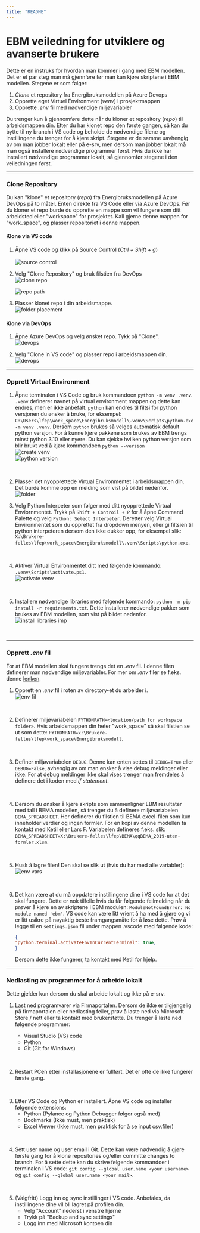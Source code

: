 ```yaml
---
title: "README"
---
```


# EBM veiledning for utviklere og avanserte brukere

Dette er en instruks for hvordan man kommer i gang med EBM modellen. Det er et par steg man må gjennføre før man kan kjøre skriptene i EBM modellen. Stegene er som følger:

1. *Clone* et repository fra Energibruksmodellen på Azure Devops 
2. Opprette eget Virtuel Environment (*venv*) i prosjektmappen
3. Opprette *.env* fil med nødvendige miljøvariabler

Du trenger kun å gjennomføre dette når du kloner et repository (*repo*) til arbeidsmappen din. Etter du har klonet repo den første gangen, så kan du bytte til ny branch i VS code og beholde de nødvendige filene og instillingene du trenger for å kjøre skript. Stegene er de samme uavhengig av om man jobber lokalt eller på e-srv, men dersom man jobber lokalt må man også installere nødvendige programmer først. Hvis du ikke har installert nødvendige programmer lokalt, så gjennomfør stegene i den veiledningen først.

---

### Clone Repository

Du kan "klone" et repository (*repo*) fra Energibruksmodellen på Azure DevOps på to måter. Enten direkte fra VS Code eller via Azure DevOps. Før du kloner et repo burde du opprette en mappe som vil fungere som ditt arbeidsted eller "workspace" for prosjektet. Kall gjerne denne mappen for "work_space", og plasser repositoriet i denne mappen. 

#### Klone via VS code

1. Åpne VS code og klikk på Source Control (*Ctrl + Shift + g*) <br>  
    ![source control](\images\source_control.png) 
    <br>
    
2. Velg "Clone Repository" og bruk filstien fra DevOps <br>
    ![clone repo](\images\clone_repo.png)
    <br>
 
    ![repo path](\images\repo_filsti.png)
    <br>
3. Plasser klonet repo i din arbeidsmappe.<br>
    ![folder placement](\images\folder_placement.png)
    <br>

#### Klone via DevOps

1. Åpne Azure DevOps og velg ønsket repo. Tykk på "Clone".<br>
    ![devops](\images\devops1.png)
    <br>

2. Velg "Clone in VS code" og plasser repo i arbeidsmappen din.<br> 
    ![devops](\images\devops2.png)
    <br>

---

### Opprett Virtual Environment

1. Åpne terminalen i VS Code og bruk kommandoen ``python -m venv .venv``. ``.venv`` definerer navnet på virtual environment mappen og dette kan endres, men er ikke anbefalt. ``python`` kan endres til filtsi for python versjonen du ønsker å bruke, for eksempel: ``C:\Users\lfep\work_space\Energibruksmodell\.venv\Scripts\python.exe -m venv .venv``. Dersom ``python`` brukes så velges automatisk default python versjon. For å kunne kjøre pakkene som brukes av EBM trengs minst python 3.10 eller nyere. Du kan sjekke hvilken python versjon som blir brukt ved å kjøre kommondoen ``python --version``<br> 
![create venv](\images\create_venv.png) <br>
![python version](\images\python_version.png)
<br>

2. Plasser det nyopprettede Virtual Environmentet i arbeidsmappen din. Det burde komme opp en melding som vist på bildet nedenfor. <br>
    ![folder](\images\venv_folder.png)
    <br>

3. Velg Python Interpeter som følger med ditt nyopprettede Virtual Enviornmentet. Trykk på ``Shift + Controil + P`` for å åpne Command Palette og velg ``Python: Select Interpeter``. Deretter velg Virtual Environmentet som du opprettet fra dropdown menyen, eller gi filtsien til python interpeteren dersom den ikke dukker opp, for eksempel slik: ``X:\Brukere-felles\lfep\work_space\Energibruksmodell\.venv\Scripts\python.exe``.
<br>

4. Aktiver Virtual Environmentet ditt med følgende kommando: ``.venv\Scripts\activate.ps1``.<br>
![activate venv](\images\activate_venv.png)
<br>

5. Installere nødvendige libraries med følgende kommando: ``python -m pip install -r requirements.txt``. Dette installerer nødvendige pakker som brukes av EBM modellen, som vist på bildet nedenfor.<br>
![install libraries](\images\install_libraries.png) imp
<br>

---

### Opprett *.env* fil

For at EBM modellen skal fungere trengs det en *.env* fil. I denne filen definerer man nødvendige miljøvariabler. For mer om *.env* filer se f.eks. denne [lenken](https://www.geeksforgeeks.org/how-to-create-and-use-env-files-in-python/). 

1. Opprett en *.env* fil i roten av directory-et du arbeider i.<br>
![env fil](\images\env_file.png)
<br>

2. Definerer miljøvariabelen ``PYTHONPATH=<location/path for workspace folder>``. Hvis arbeidsmappen din heter "work_space" så skal filstien se ut som dette: ``PYTHONPATH=x:\Brukere-felles\lfep\work_space\Energibruksmodell``. 
<br>

3. Definer miljøvariabelen ``DEBUG``. Denne kan enten settes til ``DEBUG=True`` eller ``DEBUG=False``, avhengig av om man ønsker å vise debug meldinger eller ikke. For at debug meldinger ikke skal vises trenger man fremdeles å definere det i koden med *if statement*. 
<br>

4. Dersom du ønsker å kjøre skripts som sammenligner EBM resultater med tall i BEMA modellen, så trenger du å definere miljøvariabelen ``BEMA_SPREADSHEET``. Her definerer du filstien til BEMA excel-filen som kun inneholder verdier og ingen formler. For en kopi av denne modellen ta kontakt med Ketil eller Lars F. Variabelen defineres f.eks. slik: ``BEMA_SPREADSHEET=X:\Brukere-felles\lfep\BEMA\qqBEMA_2019-uten-formler.xlsm``.
<br>

5. Husk å lagre filen! Den skal se slik ut (hvis du har med alle variabler):<br>
![env vars](\images\env_variables.png)
<br>

6. Det kan være at du må oppdatere instillingene dine i VS code for at det skal fungere. Dette er nok tilfelle hvis du får følgende feilmelding når du prøver å kjøre en av skriptene i EBM modulen: ``ModuleNotFoundError: No module named 'ebm'``. VS code kan være litt vrient å ha med å gjøre og vi er litt usikre på nøyaktig beste framgangsmåte for å løse dette. Prøv å legge til en ``settings.json`` fil under mappen .vscode med følgende kode: 

     ```json   
    {
    "python.terminal.activateEnvInCurrentTerminal": true,
    }
    ```
    Dersom dette ikke fungerer, ta kontakt med Ketil for hjelp.  

---

### Nedlasting av programmer for å arbeide lokalt

Dette gjelder kun dersom du skal arbeide lokalt og ikke på e-srv. 

1. Last ned programvarer via Firmaportalen. Dersom de ikke er tilgjengelig på firmaportalen eller nedlasting feiler, prøv å laste ned via Microsoft Store / nett eller ta kontakt med brukerstøtte. Du trenger å laste ned følgende programmer:

    - Visual Studio (VS) code
    - Python
    - Git (Git for Windows)
<br>

2. Restart PCen etter installasjonene er fullført. Det er ofte de ikke fungerer første gang.
<br>

3. Etter VS Code og Python er installert. Åpne VS code og installer følgende extensions:
    - Python (Pylance og Python Debugger følger også med) 
    - Bookmarks (Ikke must, men praktisk)
    - Excel Viewer (Ikke must, men praktisk for å se input csv.filer)
<br>

4. Sett user name og user email i Git. Dette kan være nødvendig å gjøre første gang for å klone repositories og/eller committe changes to branch. For å sette dette kan du skrive følgende kommandoer i terminalen i VS code: ``git config --global user.name <your username>`` og ``git config --global user.name <your mail>``. 
<br>

5. (Valgfritt) Logg inn og sync instillinger i VS code. Anbefales, da instillingene dine vil bli lagret på profilen din. 
    - Velg "Account" nederst i venstre hjørne
    - Trykk på "Backup and sync settings"
    - Logg inn med Microsoft kontoen din
